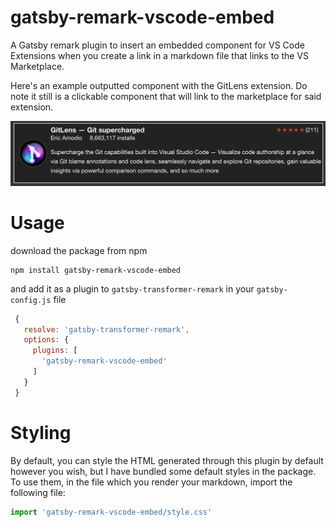 # gatsby-remark-vscode-embed

A Gatsby remark plugin to insert an embedded component for VS Code Extensions when you create a link in a markdown file that links to the VS Marketplace.

Here's an example outputted component with the GitLens extension. Do note it still is a clickable component that will link to the marketplace for said extension.

![Rendered component for GitLens](https://raw.githubusercontent.com/lannonbr/gatsby-remark-vscode-embed/master/gitlensRender.png)

# Usage

download the package from npm

```
npm install gatsby-remark-vscode-embed
```

and add it as a plugin to `gatsby-transformer-remark` in your `gatsby-config.js` file

```js
 {
   resolve: 'gatsby-transformer-remark',
   options: {
     plugins: [
       'gatsby-remark-vscode-embed'
     ]
   }
 }
```

# Styling

By default, you can style the HTML generated through this plugin by default however you wish, but I have bundled some default styles in the package. To use them, in the file which you render your markdown, import the following file:

```js
import 'gatsby-remark-vscode-embed/style.css'
```
